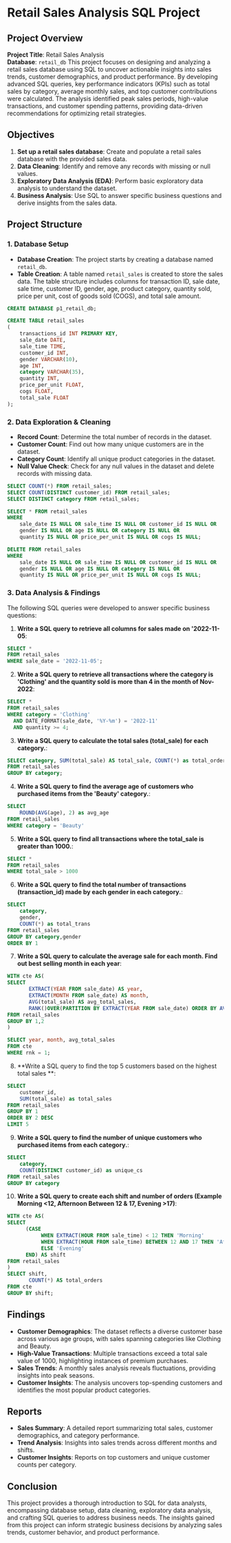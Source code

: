 
# Retail Sales Analysis SQL Project

## Project Overview

**Project Title**: Retail Sales Analysis  
**Database**: `retail_db`
This project focuses on designing and analyzing a retail sales database using SQL to uncover actionable insights into sales trends, customer demographics, and product performance. By developing advanced SQL queries, key performance indicators (KPIs) such as total sales by category, average monthly sales, and top customer contributions were calculated. The analysis identified peak sales periods, high-value transactions, and customer spending patterns, providing data-driven recommendations for optimizing retail strategies.

## Objectives

1. **Set up a retail sales database**: Create and populate a retail sales database with the provided sales data.
2. **Data Cleaning**: Identify and remove any records with missing or null values.
3. **Exploratory Data Analysis (EDA)**: Perform basic exploratory data analysis to understand the dataset.
4. **Business Analysis**: Use SQL to answer specific business questions and derive insights from the sales data.

## Project Structure

### 1. Database Setup

- **Database Creation**: The project starts by creating a database named `retail_db`.
- **Table Creation**: A table named `retail_sales` is created to store the sales data. The table structure includes columns for transaction ID, sale date, sale time, customer ID, gender, age, product category, quantity sold, price per unit, cost of goods sold (COGS), and total sale amount.

```sql
CREATE DATABASE p1_retail_db;

CREATE TABLE retail_sales
(
    transactions_id INT PRIMARY KEY,
    sale_date DATE,	
    sale_time TIME,
    customer_id INT,	
    gender VARCHAR(10),
    age INT,
    category VARCHAR(35),
    quantity INT,
    price_per_unit FLOAT,	
    cogs FLOAT,
    total_sale FLOAT
);
```

### 2. Data Exploration & Cleaning

- **Record Count**: Determine the total number of records in the dataset.
- **Customer Count**: Find out how many unique customers are in the dataset.
- **Category Count**: Identify all unique product categories in the dataset.
- **Null Value Check**: Check for any null values in the dataset and delete records with missing data.

```sql
SELECT COUNT(*) FROM retail_sales;
SELECT COUNT(DISTINCT customer_id) FROM retail_sales;
SELECT DISTINCT category FROM retail_sales;

SELECT * FROM retail_sales
WHERE 
    sale_date IS NULL OR sale_time IS NULL OR customer_id IS NULL OR 
    gender IS NULL OR age IS NULL OR category IS NULL OR 
    quantity IS NULL OR price_per_unit IS NULL OR cogs IS NULL;

DELETE FROM retail_sales
WHERE 
    sale_date IS NULL OR sale_time IS NULL OR customer_id IS NULL OR 
    gender IS NULL OR age IS NULL OR category IS NULL OR 
    quantity IS NULL OR price_per_unit IS NULL OR cogs IS NULL;
```

### 3. Data Analysis & Findings

The following SQL queries were developed to answer specific business questions:

1. **Write a SQL query to retrieve all columns for sales made on '2022-11-05**:
```sql
SELECT *
FROM retail_sales
WHERE sale_date = '2022-11-05';
```

2. **Write a SQL query to retrieve all transactions where the category is 'Clothing' and the quantity sold is more than 4 in the month of Nov-2022**:
```sql
SELECT *
FROM retail_sales
WHERE category = 'Clothing'
  AND DATE_FORMAT(sale_date, '%Y-%m') = '2022-11'
  AND quantity >= 4;
```

3. **Write a SQL query to calculate the total sales (total_sale) for each category.**:
```sql
SELECT category, SUM(total_sale) AS total_sale, COUNT(*) as total_orders
FROM retail_sales
GROUP BY category;
```

4. **Write a SQL query to find the average age of customers who purchased items from the 'Beauty' category.**:
```sql
SELECT
    ROUND(AVG(age), 2) as avg_age
FROM retail_sales
WHERE category = 'Beauty'
```

5. **Write a SQL query to find all transactions where the total_sale is greater than 1000.**:
```sql
SELECT *
FROM retail_sales
WHERE total_sale > 1000
```

6. **Write a SQL query to find the total number of transactions (transaction_id) made by each gender in each category.**:
```sql
SELECT 
    category,
    gender,
    COUNT(*) as total_trans
FROM retail_sales
GROUP BY category,gender
ORDER BY 1
```

7. **Write a SQL query to calculate the average sale for each month. Find out best selling month in each year**:
```sql
WITH cte AS(
SELECT 
       EXTRACT(YEAR FROM sale_date) AS year,
	   EXTRACT(MONTH FROM sale_date) AS month,
       AVG(total_sale) AS avg_total_sales,
       RANK()OVER(PARTITION BY EXTRACT(YEAR FROM sale_date) ORDER BY AVG(total_sale) DESC) AS rnk	
FROM retail_sales
GROUP BY 1,2
)

SELECT year, month, avg_total_sales
FROM cte
WHERE rnk = 1;
```

8. **Write a SQL query to find the top 5 customers based on the highest total sales **:
```sql
SELECT 
    customer_id,
    SUM(total_sale) as total_sales
FROM retail_sales
GROUP BY 1
ORDER BY 2 DESC
LIMIT 5
```

9. **Write a SQL query to find the number of unique customers who purchased items from each category.**:
```sql
SELECT 
    category,    
    COUNT(DISTINCT customer_id) as unique_cs
FROM retail_sales
GROUP BY category
```

10. **Write a SQL query to create each shift and number of orders (Example Morning <12, Afternoon Between 12 & 17, Evening >17)**:
```sql
WITH cte AS(
SELECT 
      (CASE 
           WHEN EXTRACT(HOUR FROM sale_time) < 12 THEN 'Morning' 
           WHEN EXTRACT(HOUR FROM sale_time) BETWEEN 12 AND 17 THEN 'Afternoon'
           ELSE 'Evening'
	  END) AS shift
FROM retail_sales
)
SELECT shift, 
       COUNT(*) AS total_orders
FROM cte
GROUP BY shift;
```

## Findings

- **Customer Demographics**: The dataset reflects a diverse customer base across various age groups, with sales spanning categories like Clothing and Beauty.
- **High-Value Transactions**: Multiple transactions exceed a total sale value of 1000, highlighting instances of premium purchases.
- **Sales Trends**: A monthly sales analysis reveals fluctuations, providing insights into peak seasons.
- **Customer Insights**: The analysis uncovers top-spending customers and identifies the most popular product categories.
## Reports

- **Sales Summary**: A detailed report summarizing total sales, customer demographics, and category performance.
- **Trend Analysis**: Insights into sales trends across different months and shifts.
- **Customer Insights**: Reports on top customers and unique customer counts per category.

## Conclusion

This project provides a thorough introduction to SQL for data analysts, encompassing database setup, data cleaning, exploratory data analysis, and crafting SQL queries to address business needs. The insights gained from this project can inform strategic business decisions by analyzing sales trends, customer behavior, and product performance.
